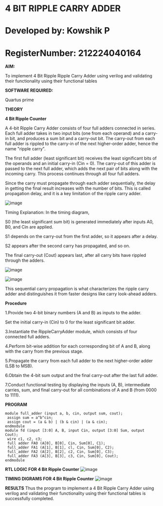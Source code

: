 # 4 BIT RIPPLE CARRY ADDER
# Developed by: Kowshik P
# RegisterNumber: 212224040164
**AIM:**

To implement  4 Bit Ripple Ripple Carry Adder using verilog and validating their functionality using their functional tables

**SOFTWARE REQUIRED:**

Quartus prime

**THEORY**

**4 Bit Ripple Counter**

A 4-bit Ripple Carry Adder consists of four full adders connected in series. Each full adder takes in two input bits (one from each operand) and a carry-in bit, and produces a sum bit and a carry-out bit. The carry-out from each full adder is rippled to the carry-in of the next higher-order adder, hence the name "ripple carry".

The first full adder (least significant bit) receives the least significant bits of the operands and an initial carry-in (Cin = 0). The carry-out of this adder is passed to the next full adder, which adds the next pair of bits along with the incoming carry. This process continues through all four full adders.

Since the carry must propagate through each adder sequentially, the delay in getting the final result increases with the number of bits. This is called propagation delay, and it is a key limitation of the ripple carry adder.

![image](https://github.com/user-attachments/assets/685916c8-ad52-4c5a-99a4-7b0ec1d97772)

Timing Explanation:
In the timing diagram,

S0 (the least significant sum bit) is generated immediately after inputs A0, B0, and Cin are applied.

S1 depends on the carry-out from the first adder, so it appears after a delay.

S2 appears after the second carry has propagated, and so on.

The final carry-out (Cout) appears last, after all carry bits have rippled through the adders.

![image](https://github.com/user-attachments/assets/cff35a44-e0a5-455c-b2ca-353494c6de25)


![image](https://github.com/user-attachments/assets/d7d0f628-8d42-4b2c-ac90-230c3ef40641)


This sequential carry propagation is what characterizes the ripple carry adder and distinguishes it from faster designs like carry look-ahead adders.

**Procedure**

1.Provide two 4-bit binary numbers (A and B) as inputs to the adder.

Set the initial carry-in (Cin) to 0 for the least significant bit adder.

3.Instantiate the RippleCarryAdder module, which consists of four connected full adders.

4.Perform bit-wise addition for each corresponding bit of A and B, along with the carry from the previous stage.

5.Propagate the carry from each full adder to the next higher-order adder (LSB to MSB).

6.Obtain the 4-bit sum output and the final carry-out after the last full adder.

7.Conduct functional testing by displaying the inputs (A, B), intermediate carries, sum, and final carry-out for all combinations of A and B (from 0000 to 1111).


**PROGRAM**
```
module full_adder (input a, b, cin, output sum, cout);
 assign sum = a^b^cin;
 assign cout = (a & b) | (b & cin) | (a & cin);
endmodule
module fd (input [3:0] A, B, input Cin, output [3:0] Sum, output Cout);
 wire c1, c2, c3;
 full adder FAO (A[0], B[0], Cin, Sum[0], C1);
 full_adder FA1 (A[1], B[1], cl, Cin, Sum[0], C2);
 full_adder FA2 (A[2], B[2], c2, Cin, Sum[0], C3);
 full_adder FA3 (A[3], B[3], c3, Cin, Sum[0], Cout);
endmodule
```



**RTL LOGIC FOR 4 Bit Ripple Counter**
![image](https://github.com/user-attachments/assets/f0f7e30c-1dad-40dc-9e98-7b80b9eb99e8)



**TIMING DIGRAMS FOR 4 Bit Ripple Counter**
![image](https://github.com/user-attachments/assets/ca303433-0aba-4fb4-97e4-8ec47baa0e24)



**RESULTS**
Thus the program to implement a 4 Bit Ripple Carry Adder using verilog and validating their functionality using their functional tables is successfully completed.
